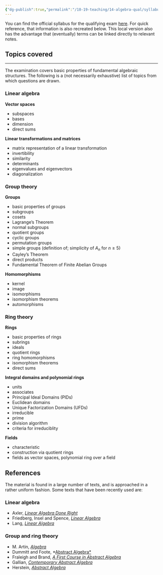 ```yaml
---
{"dg-publish":true,"permalink":"/10-19-teaching/14-algebra-qual/syllabus/","updated":"2025-03-29T14:29:42-07:00"}
---
```


You can find the official syllabus for the qualifying exam [here](https://math.calpoly.edu/course-exam-requirements). For quick reference, that information is also recreated below. This local version also has the advantage that (eventually) terms can be linked directly to relevant notes.

## Topics covered
---

The examination covers basic properties of fundamental algebraic structures. The following is a (not necessarily exhaustive) list of topics from which questions are drawn.
### Linear algebra
**Vector spaces**
- subspaces
- bases
- dimension
- direct sums

**Linear transformations and matrices**
- matrix representation of a linear transformation
- invertibility
- similarity
- determinants
- eigenvalues and eigenvectors
- diagonalization

### Group theory
**Groups**
- basic properties of groups
- subgroups
- cosets
- Lagrange’s Theorem
- normal subgroups
- quotient groups
- cyclic groups
- permutation groups
- simple groups (definition of; simplicity of $A_n$ for $n\geq 5$)
- Cayley’s Theorem
- direct products
- Fundamental Theorem of Finite Abelian Groups

**Homomorphisms**
- kernel
- image
- isomorphisms
- isomorphism theorems
- automorphisms

### Ring theory
**Rings**
- basic properties of rings
- subrings
- ideals
- quotient rings
- ring homomorphisms
- isomorphism theorems
- direct sums

**Integral domains and polynomial rings**
- units
- associates
- Principal Ideal Domains (PIDs)
- Euclidean domains
- Unique Factorization Domains (UFDs)
- irreducible
- prime
- division algorithm
- criteria for irreduciblity

**Fields**
- characteristic
- construction via quotient rings
- fields as vector spaces, polynomial ring over a field

## References

The material is found in a large number of texts, and is approached in a rather uniform fashion. Some texts that have been recently used are:

### Linear algebra

- Axler, [*Linear Algebra Done Right*](https://linear.axler.net/)
- Friedberg, Insel and Spence, [*Linear Algebra*](https://www.pearson.com/en-us/subject-catalog/p/linear-algebra/P200000006185/9780137515424)
- Lang, [*Linear Algebra*](https://link.springer.com/book/10.1007/978-1-4757-1949-9)

### Group and ring theory

- M. Artin, [*Algebra*](https://www.pearson.com/en-us/subject-catalog/p/algebra-classic-version/P200000006078/9780137980994)
- Dummitt and Foote, *[Abstract Algebra*](https://www.wiley.com/en-us/Abstract+Algebra%2C+3rd+Edition-p-9780471433347)
- Fraleigh and Brand, [*A First Course in Abstract Algebra*](https://www.pearson.com/en-us/subject-catalog/p/first-course-in-abstract-algebra-a/P200000006181/9780135859759)
- Gallian, [*Contemporary Abstract Algebra*](https://www.routledge.com/Contemporary-Abstract-Algebra/Gallian/p/book/9781032778914)
- Herstein, [*Abstract Algebra*](https://www.wiley.com/en-us/Abstract+Algebra%2C+3rd+Edition-p-9780471368793)

